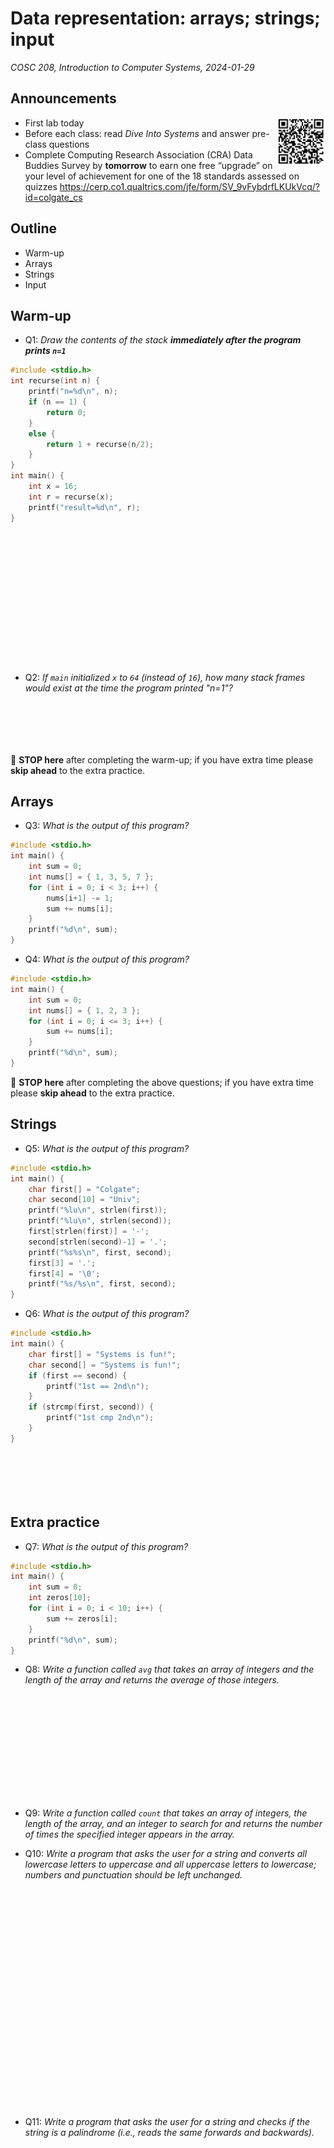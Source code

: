 # Data representation: arrays; strings; input
_COSC 208, Introduction to Computer Systems, 2024-01-29_

## Announcements
<img src="images/data_buddies_qr.png" style="float:right; width:80px;" />

* First lab today
* Before each class: read _Dive Into Systems_ and answer pre-class questions
* Complete Computing Research Association (CRA) Data Buddies Survey by **tomorrow** to earn one free “upgrade” on your level of achievement for one of the 18 standards assessed on quizzes 
    https://cerp.co1.qualtrics.com/jfe/form/SV_9vFybdrfLKUkVcq/?id=colgate_cs  

## Outline
* Warm-up
* Arrays
* Strings
* Input

## Warm-up
* Q1: _Draw the contents of the stack **immediately after the program prints `n=1`**_


```c
#include <stdio.h>
int recurse(int n) {
    printf("n=%d\n", n);
    if (n == 1) {
        return 0;
    }
    else {
        return 1 + recurse(n/2);
    }
}
int main() {
    int x = 16;
    int r = recurse(x);
    printf("result=%d\n", r);
}
```

<div style="height:15em;"></div>

* Q2: _If `main` initialized `x` to `64` (instead of `16`), how many stack frames would exist at the time the program printed "n=1"?_

<div style="height:5em;"></div>

🛑 **STOP here** after completing the warm-up; if you have extra time please **skip ahead** to the extra practice.

<div style="page-break-after:always;"></div>

## Arrays

* Q3: _What is the output of this program?_


```c
#include <stdio.h>
int main() {
    int sum = 0;
    int nums[] = { 1, 3, 5, 7 };
    for (int i = 0; i < 3; i++) {
        nums[i+1] -= 1;
        sum += nums[i];
    }
    printf("%d\n", sum);
}
```

* Q4: _What is the output of this program?_


```c
#include <stdio.h>
int main() {
    int sum = 0;
    int nums[] = { 1, 2, 3 };
    for (int i = 0; i <= 3; i++) {
        sum += nums[i];
    }
    printf("%d\n", sum);
}
```

🛑 **STOP here** after completing the above questions; if you have extra time please **skip ahead** to the extra practice.

## Strings

* Q5: _What is the output of this program?_


```c
#include <stdio.h>
int main() {
    char first[] = "Colgate";
    char second[10] = "Univ";
    printf("%lu\n", strlen(first));
    printf("%lu\n", strlen(second));
    first[strlen(first)] = '-';
    second[strlen(second)-1] = '.';
    printf("%s%s\n", first, second);
    first[3] = '.';
    first[4] = '\0';
    printf("%s/%s\n", first, second);
}
```

<div style="page-break-after:always;"></div>

* Q6: _What is the output of this program?_


```c
#include <stdio.h>
int main() {
    char first[] = "Systems is fun!";
    char second[] = "Systems is fun!";
    if (first == second) {
        printf("1st == 2nd\n");
    }
    if (strcmp(first, second)) {
        printf("1st cmp 2nd\n");
    }
}
```

<div style="height:5em;"></div>

## Extra practice

* Q7: _What is the output of this program?_


```c
#include <stdio.h>
int main() {
    int sum = 0;
    int zeros[10];
    for (int i = 0; i < 10; i++) {
        sum += zeros[i];
    }
    printf("%d\n", sum);
}
```

* Q8: _Write a function called `avg` that takes an array of integers and the length of the array and returns the average of those integers._

<div style="height:12em;"></div>

* Q9: _Write a function called `count` that takes an array of integers,  the length of the array, and an integer to search for and returns the number of times the specified integer appears in the array._

<div style="page-break-after:always;"></div>

* Q10: _Write a program that asks the user for a string and converts all lowercase letters to uppercase and all uppercase letters to lowercase; numbers and punctuation should be left unchanged._

<div style="height:25em;"></div>

* Q11: _Write a program that asks the user for a string and checks if the string is a palindrome (i.e., reads the same forwards and backwards)._
